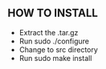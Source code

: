 HOW TO INSTALL
--------------
+ Extract the .tar.gz
+ Run sudo ./configure
+ Change to src directory 
+ Run sudo make install
